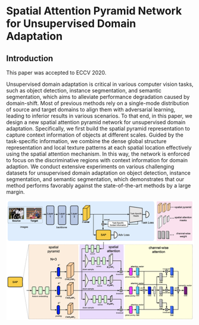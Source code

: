 # Spatial Attention Pyramid Network for Unsupervised Domain Adaptation

## Introduction

This paper was accepted to ECCV 2020.

Unsupervised domain adaptation is critical in various computer vision tasks, such as object detection, instance segmentation, and semantic segmentation, which aims to alleviate performance degradation caused by domain-shift. Most of previous methods rely on a single-mode distribution of source and target domains to align them with adversarial learning, leading to inferior results in various scenarios. To that end, in this paper, we design a new spatial attention pyramid network for unsupervised domain adaptation. Specifically, we first build the spatial pyramid representation to capture context information of objects at different scales. Guided by the task-specific information, we combine the dense global structure representation and local texture patterns at each spatial location effectively using the spatial attention mechanism. In this way, the network is enforced to focus on the discriminative regions with context information for domain adaption. We conduct extensive experiments on various challenging datasets for unsupervised domain adaptation on object detection, instance segmentation, and semantic segmentation, which demonstrates that our method performs favorably against the state-of-the-art methods by a large margin.

![SAPNET](SAPNET.png)

